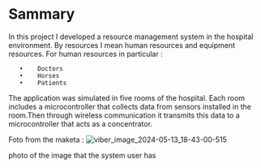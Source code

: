#  Sammary

In this project I developed a resource management system in the hospital environment. 
By resources I mean human resources and equipment resources.
For human resources in particular :

       •	Doctors
       •	Horses
       •	Patients 

              

The application was simulated in five rooms of the hospital. Each room includes a microcontroller
that collects data from sensors installed in the room.Then through wireless communication it transmits
this data to a microcontroller that acts as a concentrator. 




Foto from the maketa :
![viber_image_2024-05-13_18-43-00-515](https://github.com/Stelios1908/Resource-Managment-System-in-a-hospital-Enviroment-/assets/119701409/330fec14-6fb6-4070-9bf7-8097a23592fc)


photo of the image that the system user has  
